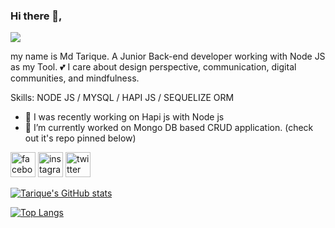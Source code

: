 ### Hi there 👋,
![](https://komarev.com/ghpvc/?username=Tarique06&color=blue)

my name is Md Tarique.
A Junior Back-end developer working with Node JS as my Tool. 
💕 I care about design perspective, communication, digital communities, and mindfulness.

Skills: NODE JS / MYSQL / HAPI JS / SEQUELIZE ORM

- 🔭 I was recently working on Hapi js with Node js 
- 🌱 I’m currently worked on Mongo DB based CRUD application. (check out it's repo pinned below)


[<img src='https://cdn.jsdelivr.net/npm/simple-icons@3.0.1/icons/facebook.svg' alt='facebook' height='40'>](https://www.facebook.com/muhammad.tarique.921)
[<img src='https://cdn.jsdelivr.net/npm/simple-icons@3.0.1/icons/instagram.svg' alt='instagram' height='40'>](https://www.instagram.com/thejanuaryboy06/)
[<img src='https://cdn.jsdelivr.net/npm/simple-icons@3.0.1/icons/twitter.svg' alt='twitter' height='40'>](https://twitter.com/SeekToGeek101)  



[![Tarique's GitHub stats](https://github-readme-stats.vercel.app/api?username=Tarique06)](https://github.com/anuraghazra/github-readme-stats)


[![Top Langs](https://github-readme-stats.vercel.app/api/top-langs/?username=Tarique06&layout=compact)](https://github.com/Tarique06/github-readme-stats)

